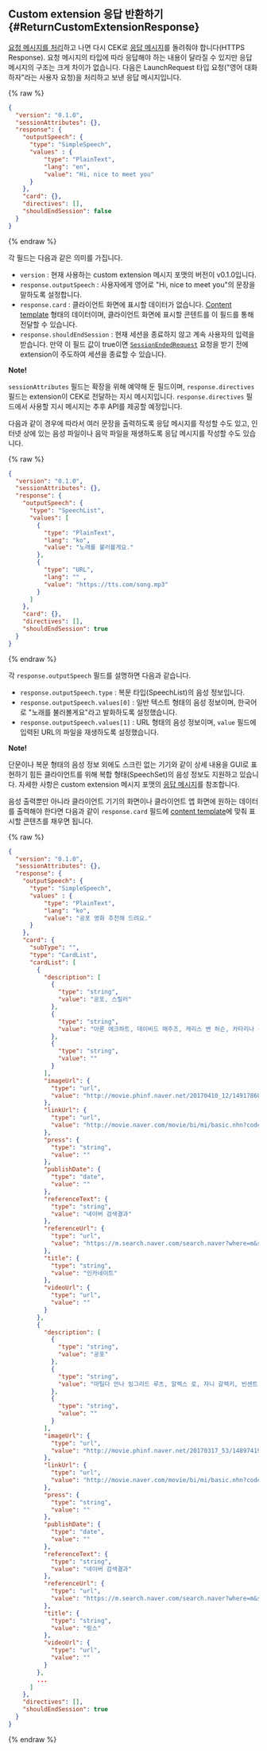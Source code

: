 ## Custom extension 응답 반환하기 {#ReturnCustomExtensionResponse}
[요청 메시지를 처리](#HandleCustomExtensionRequest)하고 나면 다시 CEK로 [응답 메시지](/CEK/References/CEK_API.md#CustomExtResponseMessage)를 돌려줘야 합니다(HTTPS Response). 요청 메시지의 타입에 따라 응답해야 하는 내용이 달라질 수 있지만 응답 메시지의 구조는 크게 차이가 없습니다. 다음은 LaunchRequest 타입 요청("영어 대화하자"라는 사용자 요청)을 처리하고 보낸 응답 메시지입니다.

{% raw %}
```json
{
  "version": "0.1.0",
  "sessionAttributes": {},
  "response": {
    "outputSpeech": {
      "type": "SimpleSpeech",
      "values" : {
          "type": "PlainText",
          "lang": "en",
          "value": "Hi, nice to meet you"
      }
    },
    "card": {},
    "directives": [],
    "shouldEndSession": false
  }
}
```
{% endraw %}

각 필드는 다음과 같은 의미를 가집니다.

* `version` : 현재 사용하는 custom extension 메시지 포맷의 버전이 v0.1.0입니다.
* `response.outputSpeech` : 사용자에게 영어로 "Hi, nice to meet you"의 문장을 말하도록 설정합니다.
* `response.card` : 클라이언트 화면에 표시할 데이터가 없습니다. [Content template](/CEK/References/Content_Templates.md) 형태의 데이터이며, 클라이언트 화면에 표시할 콘텐트를 이 필드를 통해 전달할 수 있습니다.
* `response.shouldEndSession` : 현재 세션을 종료하지 않고 계속 사용자의 입력을 받습니다. 만약 이 필드 값이 true이면 [`SessionEndedRequest`](#HandleSessionEndedRequest) 요청을 받기 전에 extension이 주도하여 세션을 종료할 수 있습니다.

<div class="note">
  <p><strong>Note!</strong></p>
  <p><code>sessionAttributes</code> 필드는 확장을 위해 예약해 둔 필드이며, <code>response.directives</code> 필드는 extension이 CEK로 전달하는 지시 메시지입니다. <code>response.directives</code> 필드에서 사용할 지시 메시지는 추후 API를 제공할 예정입니다.</p>
</div>

다음과 같이 경우에 따라서 여러 문장을 출력하도록 응답 메시지를 작성할 수도 있고, 인터넷 상에 있는 음성 파일이나 음악 파일을 재생하도록 응답 메시지를 작성할 수도 있습니다.

{% raw %}
```json
{
  "version": "0.1.0",
  "sessionAttributes": {},
  "response": {
    "outputSpeech": {
      "type": "SpeechList",
      "values": [
        {
          "type": "PlainText",
          "lang": "ko",
          "value": "노래를 불러볼게요."
        },
        {
          "type": "URL",
          "lang": "" ,
          "value": "https://tts.com/song.mp3"
        }
      ]
    },
    "card": {},
    "directives": [],
    "shouldEndSession": true
  }
}
```
{% endraw %}

각 `response.outputSpeech` 필드를 설명하면 다음과 같습니다.

* `response.outputSpeech.type` : 복문 타입(SpeechList)의 음성 정보입니다.
* `response.outputSpeech.values[0]` : 일반 텍스트 형태의 음성 정보이며, 한국어로 "노래를 불러볼게요"라고 발화하도록 설정했습니다.
* `response.outputSpeech.values[1]` : URL 형태의 음성 정보이며, `value` 필드에 입력된 URL의 파일을 재생하도록 설정했습니다.

<div class="note">
  <p><strong>Note!</strong></p>
  <p>단문이나 복문 형태의 음성 정보 외에도 스크린 없는 기기와 같이 상세 내용을 GUI로 표현하기 힘든 클라이언트를 위해 복합 형태(SpeechSet)의 음성 정보도 지원하고 있습니다. 자세한 사항은 custom extension 메시지 포맷의 <a href="/CEK/References/CEK_API.md#CustomExtResponseMessage">응답 메시지</a>를 참조합니다.</p>
</div>

음성 출력뿐만 아니라 클라이언트 기기의 화면이나 클라이언트 앱 화면에 원하는 데이터를 출력해야 한다면 다음과 같이 `response.card` 필드에 [content template](/CEK/References/Content_Templates.md)에 맞춰 표시할 콘텐츠를 채우면 됩니다.

{% raw %}
```json
{
  "version": "0.1.0",
  "sessionAttributes": {},
  "response": {
    "outputSpeech": {
      "type": "SimpleSpeech",
      "values" : {
          "type": "PlainText",
          "lang": "ko",
          "value": "공포 영화 추천해 드려요."
      }
    },
    "card": {
      "subType": "",
      "type": "CardList",
      "cardList": [
        {
          "description": [
            {
              "type": "string",
              "value": "공포, 스릴러"
            },
            {
              "type": "string",
              "value": "아론 에크하트, 데이비드 매주즈, 캐리스 밴 허슨, 카타리나 산디노 모레노, 키어 오도넬, 매트 네이블, 존 피루첼로, 엠제이 안소니, 카롤리나 위드라, 마크 스테거, 토마스 아라나, 페트라 스프레처, 마크 헨리, 애슐리 그린 엘리자베스"
            },
            {
              "type": "string",
              "value": ""
            }
          ],
          "imageUrl": {
            "type": "url",
            "value": "http://movie.phinf.naver.net/20170410_12/1491786049305s4W0n_JPEG/movie_image.jpg?type=w640_2"
          },
          "linkUrl": {
            "type": "url",
            "value": "http://movie.naver.com/movie/bi/mi/basic.nhn?code=118965"
          },
          "press": {
            "type": "string",
            "value": ""
          },
          "publishDate": {
            "type": "date",
            "value": ""
          },
          "referenceText": {
            "type": "string",
            "value": "네이버 검색결과"
          },
          "referenceUrl": {
            "type": "url",
            "value": "https://m.search.naver.com/search.naver?where=m&sm=mob_lic&query=+%ec%98%81%ed%99%94"
          },
          "title": {
            "type": "string",
            "value": "인카네이트"
          },
          "videoUrl": {
            "type": "url",
            "value": ""
          }
        },
        {
          "description": [
            {
              "type": "string",
              "value": "공포"
            },
            {
              "type": "string",
              "value": "마틸다 안나 잉그리드 루츠, 알렉스 로, 자니 갈렉키, 빈센트 도노프리오, 에이미 티가든, 보니 모건, 로라 위긴스, 잭 로어리그, 리지 브로체르"
            },
            {
              "type": "string",
              "value": ""
            }
          ],
          "imageUrl": {
            "type": "url",
            "value": "http://movie.phinf.naver.net/20170317_53/1489741954272MquSW_JPEG/movie_image.jpg?type=w640_2"
          },
          "linkUrl": {
            "type": "url",
            "value": "http://movie.naver.com/movie/bi/mi/basic.nhn?code=137909"
          },
          "press": {
            "type": "string",
            "value": ""
          },
          "publishDate": {
            "type": "date",
            "value": ""
          },
          "referenceText": {
            "type": "string",
            "value": "네이버 검색결과"
          },
          "referenceUrl": {
            "type": "url",
            "value": "https://m.search.naver.com/search.naver?where=m&sm=mob_lic&query=+%ec%98%81%ed%99%94"
          },
          "title": {
            "type": "string",
            "value": "링스"
          },
          "videoUrl": {
            "type": "url",
            "value": ""
          }
        },
        ...
      ]
    },
    "directives": [],
    "shouldEndSession": true
  }
}
```
{% endraw %}
